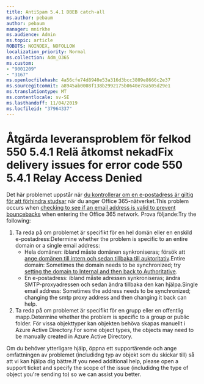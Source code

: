 ```yaml
---
title: AntiSpam 5.4.1 DBEB catch-all
ms.author: pebaum
author: pebaum
manager: mnirkhe
ms.audience: Admin
ms.topic: article
ROBOTS: NOINDEX, NOFOLLOW
localization_priority: Normal
ms.collection: Adm_O365
ms.custom:
- "9001209"
- "3167"
ms.openlocfilehash: 4a56cfe74d8940e53a316d3bcc3809e8666c2e37
ms.sourcegitcommit: a8945ab0008f138b2992175b0640e78a505d29e1
ms.translationtype: MT
ms.contentlocale: sv-SE
ms.lasthandoff: 11/04/2019
ms.locfileid: "37964337"
---
```

# <a name="fix-delivery-issues-for-error-code-550-541-relay-access-denied"></a><span data-ttu-id="f5ef6-102">Åtgärda leveransproblem för felkod 550 5.4.1 Relä åtkomst nekad</span><span class="sxs-lookup"><span data-stu-id="f5ef6-102">Fix delivery issues for error code 550 5.4.1 Relay Access Denied</span></span>

<span data-ttu-id="f5ef6-103">Det här problemet uppstår när [du kontrollerar om en e-postadress är giltig för att förhindra studsar](https://docs.microsoft.com/exchange/mail-flow-best-practices/use-directory-based-edge-blocking) när du anger Office 365-nätverket.</span><span class="sxs-lookup"><span data-stu-id="f5ef6-103">This problem occurs when [checking to see if an email address is valid to prevent bouncebacks](https://docs.microsoft.com/exchange/mail-flow-best-practices/use-directory-based-edge-blocking) when entering the Office 365 network.</span></span> <span data-ttu-id="f5ef6-104">Prova följande:</span><span class="sxs-lookup"><span data-stu-id="f5ef6-104">Try the following:</span></span>

1. <span data-ttu-id="f5ef6-105">Ta reda på om problemet är specifikt för en hel domän eller en enskild e-postadress:</span><span class="sxs-lookup"><span data-stu-id="f5ef6-105">Determine whether the problem is specific to an entire domain or a single email address:</span></span>
    - <span data-ttu-id="f5ef6-106">Hela domänen: ibland måste domänen synkroniseras; försök att [ange domänen till intern och sedan tillbaka till auktoritativ](https://docs.microsoft.com/exchange/mail-flow-best-practices/manage-accepted-domains/manage-accepted-domains).</span><span class="sxs-lookup"><span data-stu-id="f5ef6-106">Entire domain: Sometimes the domain needs to be synchronized; try [setting the domain to Internal and then back to Authoritative](https://docs.microsoft.com/exchange/mail-flow-best-practices/manage-accepted-domains/manage-accepted-domains).</span></span>
     - <span data-ttu-id="f5ef6-107">En e-postadress: ibland måste adressen synkroniseras; ändra SMTP-proxyadressen och sedan ändra tillbaka den kan hjälpa.</span><span class="sxs-lookup"><span data-stu-id="f5ef6-107">Single email address: Sometimes the address needs to be synchronized; changing the smtp proxy address and then changing it back can help.</span></span>
2. <span data-ttu-id="f5ef6-108">Ta reda på om problemet är specifikt för en grupp eller en offentlig mapp.</span><span class="sxs-lookup"><span data-stu-id="f5ef6-108">Determine whether the problem is specific to a group or public folder.</span></span> <span data-ttu-id="f5ef6-109">För vissa objekttyper kan objekten behöva skapas manuellt i Azure Active Directory.</span><span class="sxs-lookup"><span data-stu-id="f5ef6-109">For some object types, the objects may need to be manually created in Azure Active Directory.</span></span>

<span data-ttu-id="f5ef6-110">Om du behöver ytterligare hjälp, öppna ett supportärende och ange omfattningen av problemet (includidng typ av objekt som du skickar till) så att vi kan hjälpa dig bättre.</span><span class="sxs-lookup"><span data-stu-id="f5ef6-110">If you need additional help, please open a support ticket and specify the scope of the issue (includidng the type of object you're sending to) so we can assist you better.</span></span>